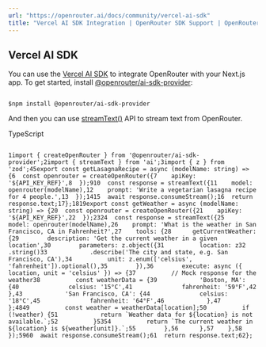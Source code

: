 ```yaml
---
url: "https://openrouter.ai/docs/community/vercel-ai-sdk"
title: "Vercel AI SDK Integration | OpenRouter SDK Support | OpenRouter | Documentation"
---
```


## Vercel AI SDK

You can use the [Vercel AI SDK](https://www.npmjs.com/package/ai) to integrate OpenRouter with your Next.js app. To get started, install [@openrouter/ai-sdk-provider](https://github.com/OpenRouterTeam/ai-sdk-provider):

```code-block text-sm

$npm install @openrouter/ai-sdk-provider
```

And then you can use [streamText()](https://sdk.vercel.ai/docs/reference/ai-sdk-core/stream-text) API to stream text from OpenRouter.

TypeScript

```code-block text-sm

1import { createOpenRouter } from '@openrouter/ai-sdk-provider';2import { streamText } from 'ai';3import { z } from 'zod';45export const getLasagnaRecipe = async (modelName: string) => {6  const openrouter = createOpenRouter({7    apiKey: '${API_KEY_REF}',8  });910  const response = streamText({11    model: openrouter(modelName),12    prompt: 'Write a vegetarian lasagna recipe for 4 people.',13  });1415  await response.consumeStream();16  return response.text;17};1819export const getWeather = async (modelName: string) => {20  const openrouter = createOpenRouter({21    apiKey: '${API_KEY_REF}',22  });2324  const response = streamText({25    model: openrouter(modelName),26    prompt: 'What is the weather in San Francisco, CA in Fahrenheit?',27    tools: {28      getCurrentWeather: {29        description: 'Get the current weather in a given location',30        parameters: z.object({31          location: z32            .string()33            .describe('The city and state, e.g. San Francisco, CA'),34          unit: z.enum(['celsius', 'fahrenheit']).optional(),35        }),36        execute: async ({ location, unit = 'celsius' }) => {37          // Mock response for the weather38          const weatherData = {39            'Boston, MA': {40              celsius: '15°C',41              fahrenheit: '59°F',42            },43            'San Francisco, CA': {44              celsius: '18°C',45              fahrenheit: '64°F',46            },47          };4849          const weather = weatherData[location];50          if (!weather) {51            return `Weather data for ${location} is not available.`;52          }5354          return `The current weather in ${location} is ${weather[unit]}.`;55        },56      },57    },58  });5960  await response.consumeStream();61  return response.text;62};

```